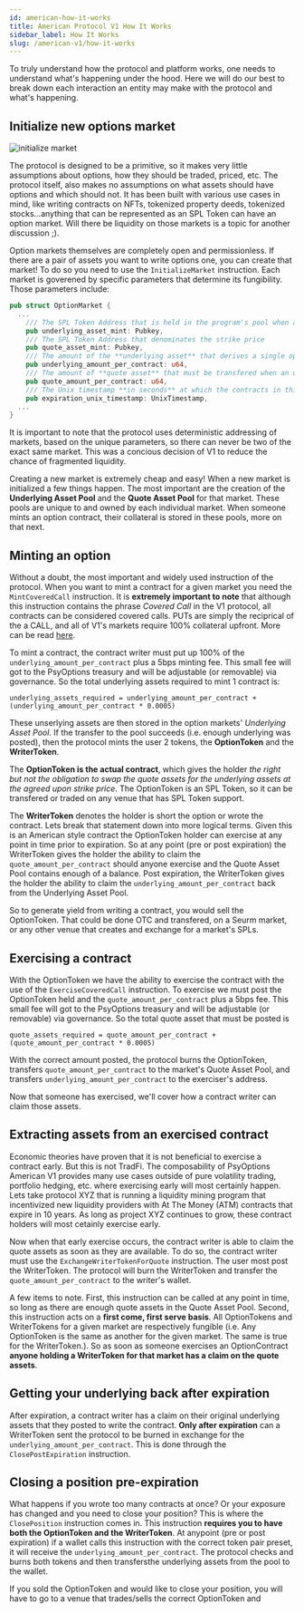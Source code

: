 ```yaml
---
id: american-how-it-works
title: American Protocol V1 How It Works
sidebar_label: How It Works
slug: /american-v1/how-it-works
---
```


To truly understand how the protocol and platform works, one needs to understand what's 
happening under the hood. Here we will do our best to break down each interaction an entity
may make with the protocol and what's happening.

## Initialize new options market
![initialize market](/img/how-it-works/initialize_market_page.png)

The protocol is designed to be a primitive, so it makes very little assumptions about options,
how they should be traded, priced, etc. The protocol itself, also makes no assumptions on what
assets should have options and which should not. It has been built with various use cases in 
mind, like writing contracts on NFTs, tokenized property deeds, tokenized stocks...anything 
that can be represented as an SPL Token can have an option market. Will there be liquidity 
on those markets is a topic for another discussion ;).

Option markets themselves are completely open and permissionless. If there are a pair of assets
you want to write options one, you can create that market! To do so you need to use the 
`InitializeMarket` instruction. Each market is goverened by specific parameters that determine 
its fungibility. Those parameters include:

````Rust
pub struct OptionMarket {
  ...
    /// The SPL Token Address that is held in the program's pool when an option is written
    pub underlying_asset_mint: Pubkey,
    /// The SPL Token Address that denominates the strike price
    pub quote_asset_mint: Pubkey,
    /// The amount of the **underlying asset** that derives a single option
    pub underlying_amount_per_contract: u64,
    /// The amount of **quote asset** that must be transfered when an option is exercised
    pub quote_amount_per_contract: u64,
    /// The Unix timestamp **in seconds** at which the contracts in this market expire
    pub expiration_unix_timestamp: UnixTimestamp,
  ...
}
````

It is important to note that the protocol uses deterministic addressing of markets, based on 
the unique parameters, so there can never be two of the exact same market. This was a concious
decision of V1 to reduce the chance of fragmented liquidity. 

Creating a new market is extremely cheap and easy! When a new market is initialized a few things
happen. The most important are the creation of the **Underlying Asset Pool** and the 
**Quote Asset Pool** for that market. These pools are unique to and owned by each individual 
market. When someone mints an option contract, their collateral is stored in these pools, more 
on that next.

## Minting an option
<!-- TODO show image of mint component -->

Without a doubt, the most important and widely used instruction of the protocol. When you want to 
mint a contract for a given market you need the `MintCoveredCall` instruction. It is 
**extremely important to note** that although this instruction contains the phrase _Covered Call_
in the V1 protocol, all contracts can be considered covered calls. PUTs are simply the reciprical 
of the a CALL, and all of V1's markets require 100% collateral upfront. More can be read 
[here](./arch-put-call.md).

To mint a contract, the contract writer must put up 100% of the `underlying_amount_per_contract` 
plus a 5bps minting fee. This small fee will got to the PsyOptions treasury and will be adjustable (or removable) via 
governance. So the total underlying assets required to mint 1 contract is:

`underlying_assets_required = underlying_amount_per_contract + (underlying_amount_per_contract * 0.0005)`

These unserlying assets are then stored in the option markets' _Underlying Asset Pool_. If 
the transfer to the pool succeeds (i.e. enough underlying was posted), then the protocol 
mints the user 2 tokens, the **OptionToken** and the **WriterToken**. 

The **OptionToken is the actual contract**, which gives the holder _the right but not 
the obligation to swap the quote assets for the underlying assets at the agreed upon 
strike price_. The OptionToken is an SPL Token, so it can be transfered or traded on
any venue that has SPL Token support. 

The **WriterToken** denotes the holder is short the option or wrote the contract. Lets
break that statement down into more logical terms. Given this is an American style contract
the OptionToken holder can exercise at any point in time prior to expiration. So at any point
(pre or post expiration) the WriterToken gives the holder the ability to claim the 
`quote_amount_per_contract` should anyone exercise and the Quote Asset Pool contains 
enough of a balance. Post expiration, the WriterToken gives the holder the ability to 
claim the `underlying_amount_per_contract` back from the Underlying Asset Pool.

So to generate yield from writing a contract, you would sell the OptionToken. 
That could be done OTC and transfered, on a Seurm market, or any other venue that creates
and exchange for a market's SPLs. 

## Exercising a contract
<!-- TODO image of the exercise row -->

With the OptionToken we have the ability to exercise the contract with the use of the 
`ExerciseCoveredCall` instruction. To exercise we must post the OptionToken held and
the `quote_amount_per_contract` plus a 5bps fee. This small fee will got to the PsyOptions 
treasury and will be adjustable (or removable) via governance. So the total quote 
asset that must be posted is 

`quote_assets_required = quote_amount_per_contract + (quote_amount_per_contract * 0.0005)`

With the correct amount posted, the protocol burns the OptionToken, transfers 
`quote_amount_per_contract` to the market's Quote Asset Pool, and transfers 
`underlying_amount_per_contract` to the exerciser's address. 


Now that someone has exercised, we'll cover how a contract writer can claim those assets.

## Extracting assets from an exercised contract
<!-- TODO image of a imbalanced pools -->

Economic theories have proven that it is not beneficial to exercise a contract early. But
this is not TradFi. The composability of PsyOptions American V1 provides many use cases 
outside of pure volatility trading, portfolio hedging, etc. where exercising early will
most certainly happen. Lets take protocol XYZ that is running a liquidity mining program
that incentivized new liquidity providers with At The Money (ATM) contracts that expire
in 10 years. As long as project XYZ continues to grow, these contract holders will most
cetainly exercise early. 

Now when that early exercise occurs, the contract writer is able to claim the quote assets 
as soon as they are available. To do so, the contract writer must use the 
`ExchangeWriterTokenForQuote` instruction. The user most post the WriterToken. The 
protocol will burn the WriterToken and transfer the `quote_amount_per_contract` to the
writer's wallet. 

A few items to note. First, this instruction can be called at any point in time, so long
as there are enough quote assets in the Quote Asset Pool. Second, this instruction acts 
on a **first come, first serve basis**. All OptionTokens and WriterTokens for a given 
market are respectively fungible (i.e. Any OptionToken is the same as another for the 
given market. The same is true for the WriterToken.). So as soon as someone exercises an 
OptionContract **anyone holding a WriterToken for that market has a claim on the quote assets**.

## Getting your underlying back after expiration
<!-- TODO image of full underlying asset pool, no quote -->

After expiration, a contract writer has a claim on their original underlying assets that they 
posted to write the contract. **Only after expiration** can a WriterToken sent the protocol
to be burned in exchange for the `underlying_amount_per_contract`. This is done through the 
`ClosePostExpiration` instruction.

## Closing a position pre-expiration

What happens if you wrote too many contracts at once? Or your exposure has changed and you need 
to close your position? This is where the `ClosePosition` instruction comes in. This instruction 
**requires you to have both the OptionToken and the WriterToken**. At anypoint (pre or post 
expiration) if a wallet calls this instruction with the correct token pair preset, it will 
receive the `underlying_amount_per_contract`. The protocol checks and burns both tokens and 
then transfersthe underlying assets from the pool to the wallet. 

If you sold the OptionToken and would like to close your position, you will have to go to a venue
that trades/sells the correct OptionToken and 





